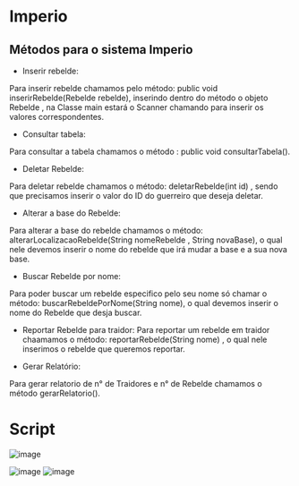 # Imperio
## Métodos para o sistema Imperio

- Inserir rebelde:

Para inserir rebelde chamamos pelo método:
public void inserirRebelde(Rebelde rebelde), inserindo dentro do método o objeto Rebelde , na Classe main estará o Scanner chamando para inserir os valores correspondentes.

- Consultar tabela:

Para consultar a tabela chamamos o método : public void consultarTabela().

- Deletar Rebelde:

Para deletar rebelde chamamos o método: deletarRebelde(int id) , sendo que precisamos inserir o valor do ID do guerreiro que deseja deletar.

- Alterar a base do Rebelde:

Para alterar a base do rebelde chamamos o método: alterarLocalizacaoRebelde(String nomeRebelde , String novaBase), o qual nele devemos inserir o nome do rebelde que irá mudar a base e a sua nova base.

- Buscar Rebelde por nome:

Para poder buscar um rebelde especifico pelo seu nome só chamar o método: buscarRebeldePorNome(String nome), o qual devemos inserir o nome do Rebelde que desja buscar.

- Reportar Rebelde para traidor:
Para reportar um rebelde em traidor chaamamos o método: reportarRebelde(String nome) , o qual nele inserimos o rebelde que queremos reportar.

- Gerar Relatório:

Para gerar relatorio de n° de Traidores e n° de Rebelde chamamos o método gerarRelatorio().

# Script 

![image](https://github.com/IrisRPerrorni/Imperio/assets/133882090/530bb341-3701-4f3b-b3d0-5f700dc111fc)

![image](https://github.com/IrisRPerrorni/Imperio/assets/133882090/a7ab70c9-f44f-4669-b191-bdacb1721642)
![image](https://github.com/IrisRPerrorni/Imperio/assets/133882090/fc886d76-ab71-41fa-b350-bc6594b1a757)








